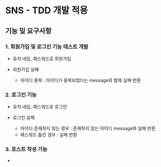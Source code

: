 # SNS - TDD 개발 적용

## 기능 및 요구사항

### 1. 회원가입 및 로그인 기능 테스트 개발

- 유저 네임, 패스워드로 회원가입

- 회원가입 실패
  - 아이디 중복 : 아이디가 중복되었다는 message와 함께 실패 반환

### 2. 로그인 기능

- 유저 네임, 패스워드로 로그인

- 로그인 실패
  - 아이디 존재하지 않는 경우 : 존재하지 않는 아이디 message와 실패 반환
  - 패스워드 틀린 경우 : 실패 반환


### 3. 포스트 작성 기능

- 